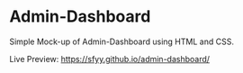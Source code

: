 # Admin-Dashboard
Simple Mock-up of Admin-Dashboard using HTML and CSS.

Live Preview: https://sfyy.github.io/admin-dashboard/ 
